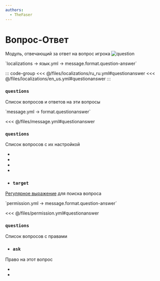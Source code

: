 ```yaml
---
authors:
  - TheFaser
---
```


# Вопрос-Ответ

Модуль, отвечающий за ответ на вопрос игрока
![question](/questionanswer.png)

[//]: # (localization)
<!--@include: @/parts/words.md#localization--> 
<!--@include: @/parts/words.md#path--> `localizations → язык.yml → message.format.question-answer`

<!--@include: @/parts/words.md#default--> 

::: code-group
<<< @/files/localizations/ru_ru.yml#questionanswer
<<< @/files/localizations/en_us.yml#questionanswer
:::

### `questions`

Список вопросов и ответов на эти вопросы


[//]: # (message.yml)
<!--@include: @/parts/words.md#setting-->
<!--@include: @/parts/words.md#path--> `message.yml → format.questionanswer`

<!--@include: @/parts/words.md#default-->
<<< @/files/message.yml#questionanswer

<!--@include: @/parts/enable.md-->

### `questions`

Список вопросов с их настройкой

- <!--@include: @/parts/range.md-->
- <!--@include: @/parts/destination.md-->
- <!--@include: @/parts/cooldown.md-->
- <!--@include: @/parts/sound.md-->
- ### `target`

[Регулярное выражение](https://javarush.com/groups/posts/regulyarnye-vyrazheniya-v-java) для поиска вопроса

[//]: # (permission.yml)
<!--@include: @/parts/words.md#permission-->
<!--@include: @/parts/words.md#path--> `permission.yml → message.format.question-answer`

<!--@include: @/parts/words.md#default-->
<<< @/files/permission.yml#questionanswer

<!--@include: @/parts/permission/permissionTier3.md-->

### `questions`

Список вопросов с правами

- ### `ask`

Право на этот вопрос

- <!--@include: @/parts/permission/sound.md-->
- <!--@include: @/parts/permission/cooldown.md-->